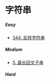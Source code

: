 # 字符串

##### Easy
* [344. 反转字符串](https://leetcode-cn.com/problems/reverse-string/)
##### Medium
* [5. 最长回文子串](https://leetcode-cn.com/problems/longest-palindromic-substring/)
##### Hard
